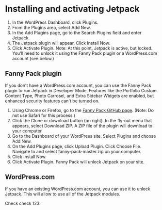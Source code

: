 # Installing and activating Jetpack

1. In the WordPress Dashboard, click Plugins.
2. From the Plugins area, select Add New.
3. In the Add Plugins page, go to the Search Plugins field and enter Jetpack.
4. The Jetpack plugin will appear. Click Install Now. 
5. Click Activate Plugin. Note: At this point, Jetpack is active, but locked. You'll need to unlock it using the Fanny Pack plugin or a WordPress.com account \(see below.\) 

## Fanny Pack plugin

If you don't have a WordPress.com account, you can use the Fanny Pack plugin to run Jetpack in Developer Mode. Features like the Portfolio Custom Content Type, Photo Carrosel, and Extra Sidebar Widgets are enabled, but enhanced security features can't be turned on.

1. Using Chrome or Firefox, go to the [Fanny Pack GitHub page](https://github.com/jjloomis/fanny-pack). \(Note: Do not use Safari for this process.\) 
2. Click the Clone or download button \(on right\). In the fly-out menu that appears, select Download ZIP. A ZIP file of the plugin will download to your computer. 
3. Go to the Dashboard of your WordPress site. Select Plugins and choose Add New.
4. On the Add Plugins page, click Upload Plugin. Click Choose File. Navigate to and select fanny-pack-master.zip on your computer. 
5. Click Install Now.
6. Click Activate Plugin. Fanny Pack will unlock Jetpack on your site.

## WordPress.com

If you have an existing WordPress.com account, you can use it to unlock Jetpack. This will allow to use all of the Jetpack modules.



Check check 123.

